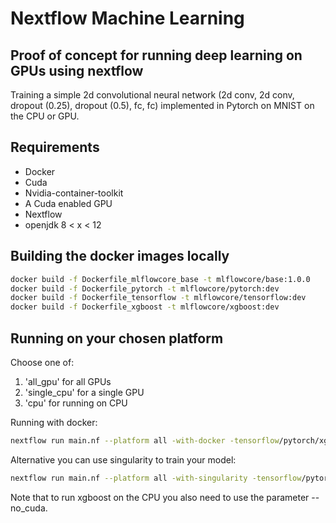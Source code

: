 # Nextflow Machine Learning

## Proof of concept for running deep learning on GPUs using nextflow

Training a simple 2d convolutional neural network (2d conv, 2d conv, dropout (0.25), dropout (0.5), fc, fc) implemented in Pytorch on MNIST on the CPU or GPU.

## Requirements

* Docker
* Cuda
* Nvidia-container-toolkit
* A Cuda enabled GPU
* Nextflow
* openjdk 8 < x < 12

## Building the docker images locally

```bash
docker build -f Dockerfile_mlflowcore_base -t mlflowcore/base:1.0.0 
docker build -f Dockerfile_pytorch -t mlflowcore/pytorch:dev
docker build -f Dockerfile_tensorflow -t mlflowcore/tensorflow:dev
docker build -f Dockerfile_xgboost -t mlflowcore/xgboost:dev
```

## Running on your chosen platform
Choose one of: 
1. 'all_gpu' for all GPUs
2. 'single_cpu' for a single GPU
3. 'cpu' for running on CPU

Running with docker:
```bash
nextflow run main.nf --platform all -with-docker -tensorflow/pytorch/xgboost
```

Alternative you can use singularity to train your model:
```bash
nextflow run main.nf --platform all -with-singularity -tensorflow/pytorch/xgboost
```

Note that to run xgboost on the CPU you also need to use the parameter --no_cuda.